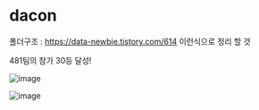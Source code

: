 # dacon


폴더구조 : https://data-newbie.tistory.com/614
이런식으로 정리 할 것



481팀의 참가
30등 달성!

![image](https://user-images.githubusercontent.com/70372577/168946101-4ec5183e-f63a-43d3-bb8a-74a84b67c44c.png)


![image](https://user-images.githubusercontent.com/70372577/168946255-aec9d412-45ca-4279-afc5-bcd6c6a41caf.png)
